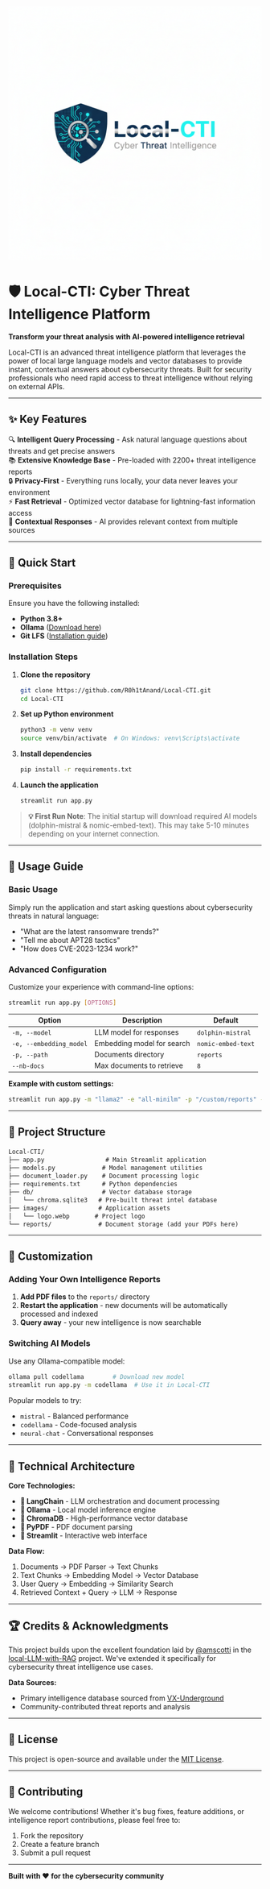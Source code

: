 ![Local-CTI Logo](images/logo.png)

# 🛡️ Local-CTI: Cyber Threat Intelligence Platform

**Transform your threat analysis with AI-powered intelligence retrieval**

Local-CTI is an advanced threat intelligence platform that leverages the power of local large language models and vector databases to provide instant, contextual answers about cybersecurity threats. Built for security professionals who need rapid access to threat intelligence without relying on external APIs.

---

## ✨ Key Features

🔍 **Intelligent Query Processing** - Ask natural language questions about threats and get precise answers  
📚 **Extensive Knowledge Base** - Pre-loaded with 2200+ threat intelligence reports  
🔒 **Privacy-First** - Everything runs locally, your data never leaves your environment  
⚡ **Fast Retrieval** - Optimized vector database for lightning-fast information access  
🎯 **Contextual Responses** - AI provides relevant context from multiple sources  

---

## 🚀 Quick Start

### Prerequisites

Ensure you have the following installed:
- **Python 3.8+** 
- **Ollama** ([Download here](https://ollama.ai/))
- **Git LFS** ([Installation guide](https://git-lfs.github.com/))

### Installation Steps

1. **Clone the repository**
   ```bash
   git clone https://github.com/R0h1tAnand/Local-CTI.git
   cd Local-CTI
   ```

2. **Set up Python environment**
   ```bash
   python3 -m venv venv
   source venv/bin/activate  # On Windows: venv\Scripts\activate
   ```

3. **Install dependencies**
   ```bash
   pip install -r requirements.txt
   ```

4. **Launch the application**
   ```bash
   streamlit run app.py
   ```

> **💡 First Run Note**: The initial startup will download required AI models (dolphin-mistral & nomic-embed-text). This may take 5-10 minutes depending on your internet connection.

---

## 📖 Usage Guide

### Basic Usage
Simply run the application and start asking questions about cybersecurity threats in natural language:
- "What are the latest ransomware trends?"
- "Tell me about APT28 tactics"
- "How does CVE-2023-1234 work?"

### Advanced Configuration

Customize your experience with command-line options:

```bash
streamlit run app.py [OPTIONS]
```

| Option | Description | Default |
|--------|-------------|---------|
| `-m, --model` | LLM model for responses | `dolphin-mistral` |
| `-e, --embedding_model` | Embedding model for search | `nomic-embed-text` |
| `-p, --path` | Documents directory | `reports` |
| `--nb-docs` | Max documents to retrieve | `8` |

**Example with custom settings:**
```bash
streamlit run app.py -m "llama2" -e "all-minilm" -p "/custom/reports" --nb-docs 15
```

---

## 📁 Project Structure

```
Local-CTI/
├── app.py                 # Main Streamlit application
├── models.py             # Model management utilities
├── document_loader.py    # Document processing logic
├── requirements.txt      # Python dependencies
├── db/                   # Vector database storage
│   └── chroma.sqlite3   # Pre-built threat intel database
├── images/              # Application assets
│   └── logo.webp       # Project logo
└── reports/             # Document storage (add your PDFs here)
```

---

## 🔧 Customization

### Adding Your Own Intelligence Reports

1. **Add PDF files** to the `reports/` directory
2. **Restart the application** - new documents will be automatically processed and indexed
3. **Query away** - your new intelligence is now searchable

### Switching AI Models

Use any Ollama-compatible model:
```bash
ollama pull codellama        # Download new model
streamlit run app.py -m codellama  # Use it in Local-CTI
```

Popular models to try:
- `mistral` - Balanced performance
- `codellama` - Code-focused analysis
- `neural-chat` - Conversational responses

---

## 🔬 Technical Architecture

**Core Technologies:**
- **🦜 LangChain** - LLM orchestration and document processing
- **🦙 Ollama** - Local model inference engine  
- **🎨 ChromaDB** - High-performance vector database
- **📄 PyPDF** - PDF document parsing
- **🎈 Streamlit** - Interactive web interface

**Data Flow:**
1. Documents → PDF Parser → Text Chunks
2. Text Chunks → Embedding Model → Vector Database  
3. User Query → Embedding → Similarity Search
4. Retrieved Context + Query → LLM → Response

---

## 🏆 Credits & Acknowledgments

This project builds upon the excellent foundation laid by [@amscotti](https://github.com/amscotti) in the [local-LLM-with-RAG](https://github.com/amscotti/local-LLM-with-RAG) project. We've extended it specifically for cybersecurity threat intelligence use cases.

**Data Sources:**
- Primary intelligence database sourced from [VX-Underground](https://vx-underground.org/)
- Community-contributed threat reports and analysis

---

## 📄 License

This project is open-source and available under the [MIT License](LICENSE).

---

## 🤝 Contributing

We welcome contributions! Whether it's bug fixes, feature additions, or intelligence report contributions, please feel free to:
1. Fork the repository
2. Create a feature branch
3. Submit a pull request

---

**Built with ❤️ for the cybersecurity community**

